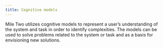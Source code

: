 ```yaml
---
title: Cognitive models
---
```

Mile Two utilizes cognitive models to represent a user’s understanding of the system and task in order to identify complexities. The models can be used to solve problems related to the system or task and as a basis for envisioning new solutions.
